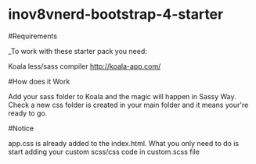 # inov8vnerd-bootstrap-4-starter

#Requirements 

_To work with these starter pack you need:

Koala less/sass compiler http://koala-app.com/

#How does it Work

Add your sass folder to Koala and the magic will happen in Sassy Way.
Check a new css folder is created in your main folder and it means your're ready to go.

#Notice

app.css is already added to the index.html. What you only need to do is start adding your custom scss/css code in custom.scss file

